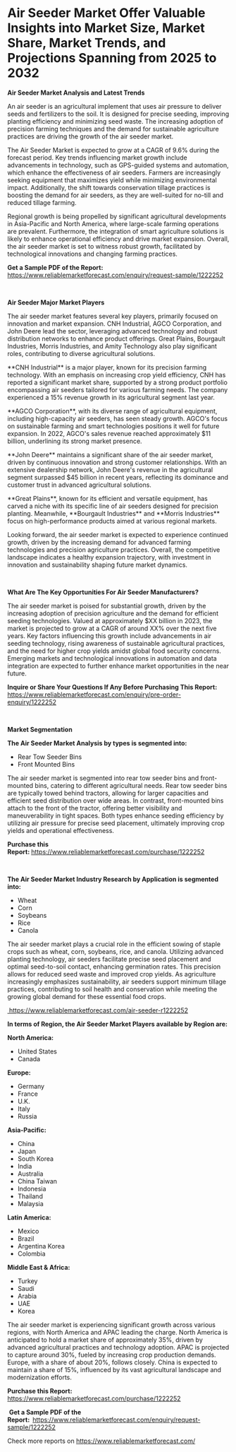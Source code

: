 <p><h1>Air Seeder Market Offer Valuable Insights into Market Size, Market Share, Market Trends, and Projections Spanning from 2025 to 2032</h1></p><p><strong>Air Seeder Market Analysis and Latest Trends</strong></p>
<p><p>An air seeder is an agricultural implement that uses air pressure to deliver seeds and fertilizers to the soil. It is designed for precise seeding, improving planting efficiency and minimizing seed waste. The increasing adoption of precision farming techniques and the demand for sustainable agriculture practices are driving the growth of the air seeder market.</p><p>The Air Seeder Market is expected to grow at a CAGR of 9.6% during the forecast period. Key trends influencing market growth include advancements in technology, such as GPS-guided systems and automation, which enhance the effectiveness of air seeders. Farmers are increasingly seeking equipment that maximizes yield while minimizing environmental impact. Additionally, the shift towards conservation tillage practices is boosting the demand for air seeders, as they are well-suited for no-till and reduced tillage farming.</p><p>Regional growth is being propelled by significant agricultural developments in Asia-Pacific and North America, where large-scale farming operations are prevalent. Furthermore, the integration of smart agriculture solutions is likely to enhance operational efficiency and drive market expansion. Overall, the air seeder market is set to witness robust growth, facilitated by technological innovations and changing farming practices.</p></p>
<p><strong>Get a Sample PDF of the Report:&nbsp;</strong> <a href="https://www.reliablemarketforecast.com/enquiry/request-sample/1222252?utm_campaign=3194&utm_medium=2&utm_source=Github&utm_content=ia&utm_term=08042025&utm_id=air-seeder">https://www.reliablemarketforecast.com/enquiry/request-sample/1222252</a></p>
<p>&nbsp;</p>
<p><strong>Air Seeder Major Market Players</strong></p>
<p><p>The air seeder market features several key players, primarily focused on innovation and market expansion. CNH Industrial, AGCO Corporation, and John Deere lead the sector, leveraging advanced technology and robust distribution networks to enhance product offerings. Great Plains, Bourgault Industries, Morris Industries, and Amity Technology also play significant roles, contributing to diverse agricultural solutions.</p><p>**CNH Industrial** is a major player, known for its precision farming technology. With an emphasis on increasing crop yield efficiency, CNH has reported a significant market share, supported by a strong product portfolio encompassing air seeders tailored for various farming needs. The company experienced a 15% revenue growth in its agricultural segment last year.</p><p>**AGCO Corporation**, with its diverse range of agricultural equipment, including high-capacity air seeders, has seen steady growth. AGCO's focus on sustainable farming and smart technologies positions it well for future expansion. In 2022, AGCO's sales revenue reached approximately $11 billion, underlining its strong market presence.</p><p>**John Deere** maintains a significant share of the air seeder market, driven by continuous innovation and strong customer relationships. With an extensive dealership network, John Deere's revenue in the agricultural segment surpassed $45 billion in recent years, reflecting its dominance and customer trust in advanced agricultural solutions.</p><p>**Great Plains**, known for its efficient and versatile equipment, has carved a niche with its specific line of air seeders designed for precision planting. Meanwhile, **Bourgault Industries** and **Morris Industries** focus on high-performance products aimed at various regional markets.</p><p>Looking forward, the air seeder market is expected to experience continued growth, driven by the increasing demand for advanced farming technologies and precision agriculture practices. Overall, the competitive landscape indicates a healthy expansion trajectory, with investment in innovation and sustainability shaping future market dynamics.</p></p>
<p>&nbsp;</p>
<p><strong>What Are The Key Opportunities For Air Seeder Manufacturers?</strong></p>
<p><p>The air seeder market is poised for substantial growth, driven by the increasing adoption of precision agriculture and the demand for efficient seeding technologies. Valued at approximately $XX billion in 2023, the market is projected to grow at a CAGR of around XX% over the next five years. Key factors influencing this growth include advancements in air seeding technology, rising awareness of sustainable agricultural practices, and the need for higher crop yields amidst global food security concerns. Emerging markets and technological innovations in automation and data integration are expected to further enhance market opportunities in the near future.</p></p>
<p><strong>Inquire or Share Your Questions If Any Before Purchasing This Report:</strong> <a href="https://www.reliablemarketforecast.com/enquiry/pre-order-enquiry/1222252?utm_campaign=3194&utm_medium=2&utm_source=Github&utm_content=ia&utm_term=08042025&utm_id=air-seeder">https://www.reliablemarketforecast.com/enquiry/pre-order-enquiry/1222252</a></p>
<p>&nbsp;</p>
<p><strong>Market Segmentation</strong></p>
<p><strong>The Air Seeder Market Analysis by types is segmented into:</strong></p>
<p><ul><li>Rear Tow Seeder Bins</li><li>Front Mounted Bins</li></ul></p>
<p><p>The air seeder market is segmented into rear tow seeder bins and front-mounted bins, catering to different agricultural needs. Rear tow seeder bins are typically towed behind tractors, allowing for larger capacities and efficient seed distribution over wide areas. In contrast, front-mounted bins attach to the front of the tractor, offering better visibility and maneuverability in tight spaces. Both types enhance seeding efficiency by utilizing air pressure for precise seed placement, ultimately improving crop yields and operational effectiveness.</p></p>
<p><strong>Purchase this Report:&nbsp;</strong><a href="https://www.reliablemarketforecast.com/purchase/1222252?utm_campaign=3194&utm_medium=2&utm_source=Github&utm_content=ia&utm_term=08042025&utm_id=air-seeder">https://www.reliablemarketforecast.com/purchase/1222252</a></p>
<p>&nbsp;</p>
<p><strong>The Air Seeder Market Industry Research by Application is segmented into:</strong></p>
<p><ul><li>Wheat</li><li>Corn</li><li>Soybeans</li><li>Rice</li><li>Canola</li></ul></p>
<p><p>The air seeder market plays a crucial role in the efficient sowing of staple crops such as wheat, corn, soybeans, rice, and canola. Utilizing advanced planting technology, air seeders facilitate precise seed placement and optimal seed-to-soil contact, enhancing germination rates. This precision allows for reduced seed waste and improved crop yields. As agriculture increasingly emphasizes sustainability, air seeders support minimum tillage practices, contributing to soil health and conservation while meeting the growing global demand for these essential food crops.</p></p>
<p><a href="https://www.reliablemarketforecast.com/air-seeder-r1222252?utm_campaign=3194&utm_medium=2&utm_source=Github&utm_content=ia&utm_term=08042025&utm_id=air-seeder">&nbsp;https://www.reliablemarketforecast.com/air-seeder-r1222252</a></p>
<p><strong>In terms of Region, the Air Seeder Market Players available by Region are:</strong></p>
<p>
    <p> <strong> North America: </strong>
        <ul>
            <li>United States</li>
            <li>Canada</li>
        </ul>
        </p> 
    <p> <strong> Europe: </strong>
        <ul>
            <li>Germany</li>
            <li>France</li>
            <li>U.K.</li>
            <li>Italy</li>
            <li>Russia</li>
        </ul>
        </p> 
    <p> <strong> Asia-Pacific: </strong>
        <ul>
            <li>China</li>
            <li>Japan</li>
            <li>South Korea</li>
            <li>India</li>
            <li>Australia</li>
            <li>China Taiwan</li>
            <li>Indonesia</li>
            <li>Thailand</li>
            <li>Malaysia</li>
        </ul>
        </p> 
    <p> <strong> Latin America: </strong>
        <ul>
            <li>Mexico</li>
            <li>Brazil</li>
            <li>Argentina Korea</li>
            <li>Colombia</li>
        </ul>
        </p> 
    <p> <strong> Middle East & Africa: </strong>
        <ul>
            <li>Turkey</li>
            <li>Saudi</li>
            <li>Arabia</li>
            <li>UAE</li>
            <li>Korea</li>
        </ul>
    </p>
    </p>
<p><p>The air seeder market is experiencing significant growth across various regions, with North America and APAC leading the charge. North America is anticipated to hold a market share of approximately 35%, driven by advanced agricultural practices and technology adoption. APAC is projected to capture around 30%, fueled by increasing crop production demands. Europe, with a share of about 20%, follows closely. China is expected to maintain a share of 15%, influenced by its vast agricultural landscape and modernization efforts.</p></p>
<p><strong>Purchase this Report: </strong><a href="https://www.reliablemarketforecast.com/purchase/1222252?utm_campaign=3194&utm_medium=2&utm_source=Github&utm_content=ia&utm_term=08042025&utm_id=air-seeder">https://www.reliablemarketforecast.com/purchase/1222252</a></p>
<p>&nbsp;<strong>Get a Sample PDF of the Report:&nbsp;&nbsp;</strong><a href="https://www.reliablemarketforecast.com/enquiry/request-sample/1222252?utm_campaign=3194&utm_medium=2&utm_source=Github&utm_content=ia&utm_term=08042025&utm_id=air-seeder">https://www.reliablemarketforecast.com/enquiry/request-sample/1222252</a></p>
<p><strong></strong></p>
<p>Check more reports on <a href="https://www.reliablemarketforecast.com/?utm_campaign=3194&utm_medium=2&utm_source=Github&utm_content=ia&utm_term=08042025&utm_id=air-seeder">https://www.reliablemarketforecast.com/</a></p>
